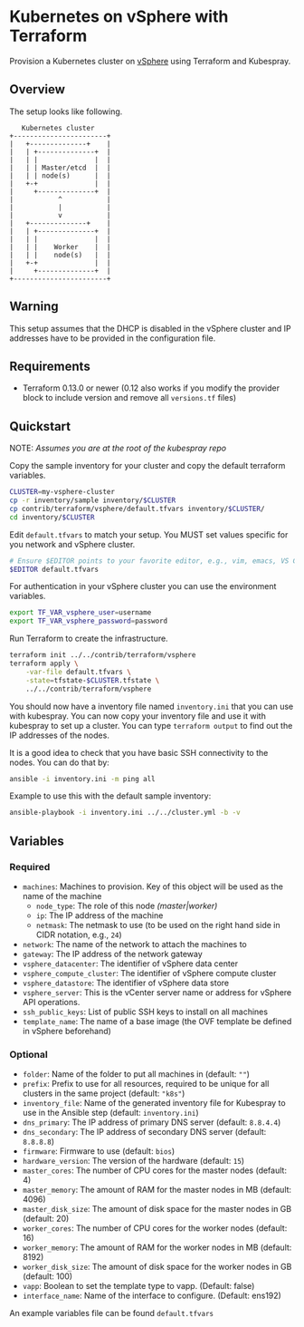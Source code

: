 # Kubernetes on vSphere with Terraform

Provision a Kubernetes cluster on [vSphere](https://www.vmware.com/products/vsphere.html) using Terraform and Kubespray.

## Overview

The setup looks like following.

```text
   Kubernetes cluster
+-----------------------+
|   +--------------+    |
|   | +--------------+  |
|   | |              |  |
|   | | Master/etcd  |  |
|   | | node(s)      |  |
|   +-+              |  |
|     +--------------+  |
|           ^           |
|           |           |
|           v           |
|   +--------------+    |
|   | +--------------+  |
|   | |              |  |
|   | |    Worker    |  |
|   | |    node(s)   |  |
|   +-+              |  |
|     +--------------+  |
+-----------------------+
```

## Warning

This setup assumes that the DHCP is disabled in the vSphere cluster and IP addresses have to be provided in the configuration file.

## Requirements

* Terraform 0.13.0 or newer (0.12 also works if you modify the provider block to include version and remove all `versions.tf` files)

## Quickstart

NOTE: *Assumes you are at the root of the kubespray repo*

Copy the sample inventory for your cluster and copy the default terraform variables.

```bash
CLUSTER=my-vsphere-cluster
cp -r inventory/sample inventory/$CLUSTER
cp contrib/terraform/vsphere/default.tfvars inventory/$CLUSTER/
cd inventory/$CLUSTER
```

Edit `default.tfvars` to match your setup. You MUST set values specific for you network and vSphere cluster.

```bash
# Ensure $EDITOR points to your favorite editor, e.g., vim, emacs, VS Code, etc.
$EDITOR default.tfvars
```

For authentication in your vSphere cluster you can use the environment variables.

```bash
export TF_VAR_vsphere_user=username
export TF_VAR_vsphere_password=password
```

Run Terraform to create the infrastructure.

```bash
terraform init ../../contrib/terraform/vsphere
terraform apply \
    -var-file default.tfvars \
    -state=tfstate-$CLUSTER.tfstate \
    ../../contrib/terraform/vsphere
```

You should now have a inventory file named `inventory.ini` that you can use with kubespray.
You can now copy your inventory file and use it with kubespray to set up a cluster.
You can type `terraform output` to find out the IP addresses of the nodes.

It is a good idea to check that you have basic SSH connectivity to the nodes. You can do that by:

```bash
ansible -i inventory.ini -m ping all
```

Example to use this with the default sample inventory:

```bash
ansible-playbook -i inventory.ini ../../cluster.yml -b -v
```

## Variables

### Required

* `machines`: Machines to provision. Key of this object will be used as the name of the machine
  * `node_type`: The role of this node *(master|worker)*
  * `ip`: The IP address of the machine
  * `netmask`: The netmask to use (to be used on the right hand side in CIDR notation, e.g., `24`)
* `network`: The name of the network to attach the machines to
* `gateway`: The IP address of the network gateway
* `vsphere_datacenter`: The identifier of vSphere data center
* `vsphere_compute_cluster`: The identifier of vSphere compute cluster
* `vsphere_datastore`: The identifier of vSphere data store
* `vsphere_server`: This is the vCenter server name or address for vSphere API operations.
* `ssh_public_keys`: List of public SSH keys to install on all machines
* `template_name`: The name of a base image (the OVF template be defined in vSphere beforehand)

### Optional

* `folder`: Name of the folder to put all machines in (default: `""`)
* `prefix`: Prefix to use for all resources, required to be unique for all clusters in the same project (default: `"k8s"`)
* `inventory_file`: Name of the generated inventory file for Kubespray to use in the Ansible step (default: `inventory.ini`)
* `dns_primary`: The IP address of primary DNS server (default: `8.8.4.4`)
* `dns_secondary`: The IP address of secondary DNS server (default: `8.8.8.8`)
* `firmware`: Firmware to use (default: `bios`)
* `hardware_version`: The version of the hardware (default: `15`)
* `master_cores`: The number of CPU cores for the master nodes (default: 4)
* `master_memory`: The amount of RAM for the master nodes in MB (default: 4096)
* `master_disk_size`: The amount of disk space for the master nodes in GB (default: 20)
* `worker_cores`: The number of CPU cores for the worker nodes (default: 16)
* `worker_memory`: The amount of RAM for the worker nodes in MB (default: 8192)
* `worker_disk_size`: The amount of disk space for the worker nodes in GB (default: 100)
* `vapp`: Boolean to set the template type to vapp. (Default: false)
* `interface_name`: Name of the interface to configure. (Default: ens192)

An example variables file can be found `default.tfvars`
